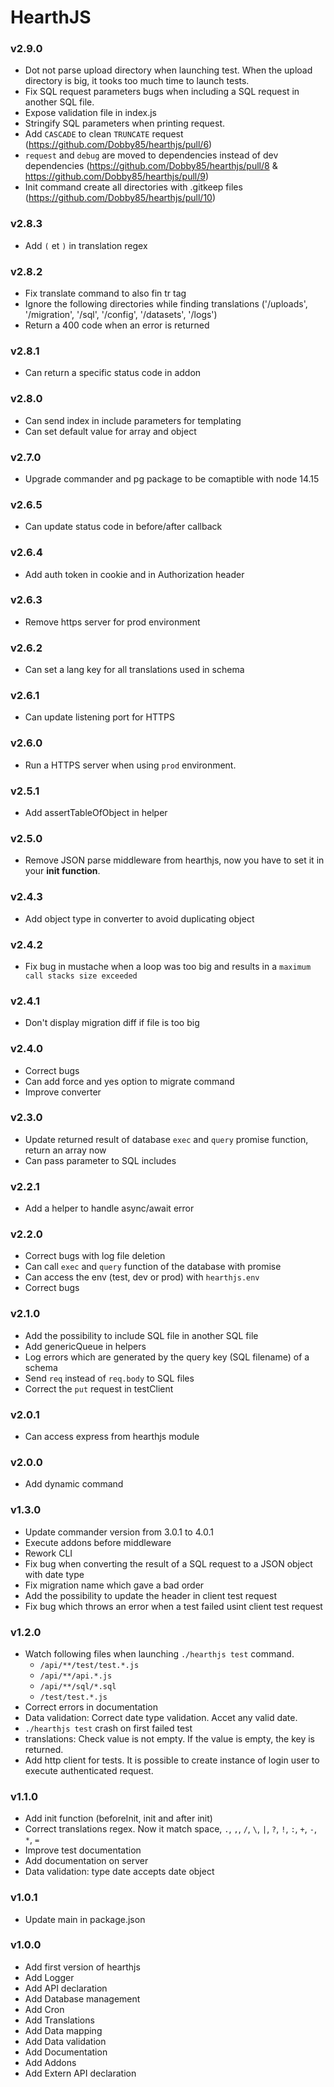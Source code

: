 # HearthJS

### v2.9.0
- Dot not parse upload directory when launching test. When the upload directory is big, it tooks too much time to launch tests.
- Fix SQL request parameters bugs when including a SQL request in another SQL file.
- Expose validation file in index.js
- Stringify SQL parameters when printing request.
- Add `CASCADE` to clean `TRUNCATE` request (https://github.com/Dobby85/hearthjs/pull/6)
- `request` and `debug` are moved to dependencies instead of dev dependencies (https://github.com/Dobby85/hearthjs/pull/8 & https://github.com/Dobby85/hearthjs/pull/9)
- Init command create all directories with .gitkeep files (https://github.com/Dobby85/hearthjs/pull/10)
### v2.8.3
- Add `(` et `)` in translation regex
### v2.8.2
- Fix translate command to also fin tr tag
- Ignore the following directories while finding translations ('/uploads', '/migration', '/sql', '/config', '/datasets', '/logs')
- Return a 400 code when an error is returned
### v2.8.1
- Can return a specific status code in addon
### v2.8.0
- Can send index in include parameters for templating
- Can set default value for array and object

### v2.7.0
- Upgrade commander and pg package to be comaptible with node 14.15

### v2.6.5
- Can update status code in before/after callback

### v2.6.4
- Add auth token in cookie and in Authorization header

### v2.6.3
- Remove https server for prod environment

### v2.6.2
- Can set a lang key for all translations used in schema

### v2.6.1
- Can update listening port for HTTPS

### v2.6.0
- Run a HTTPS server when using `prod` environment.

### v2.5.1
- Add assertTableOfObject in helper

### v2.5.0
- Remove JSON parse middleware from hearthjs, now you have to set it in your **init function**.

### v2.4.3
- Add object type in converter to avoid duplicating object

### v2.4.2
- Fix bug in mustache when a loop was too big and results in a `maximum call stacks size exceeded`

### v2.4.1
- Don't display migration diff if file is too big

### v2.4.0
- Correct bugs
- Can add force and yes option to migrate command
- Improve converter

### v2.3.0
- Update returned result of database `exec` and `query` promise function, return an array now
- Can pass parameter to SQL includes

### v2.2.1
- Add a helper to handle async/await error

### v2.2.0
- Correct bugs with log file deletion
- Can call `exec` and `query` function of the database with promise
- Can access the env (test, dev or prod) with `hearthjs.env`
- Correct bugs

### v2.1.0
- Add the possibility to include SQL file in another SQL file
- Add genericQueue in helpers
- Log errors which are generated by the query key (SQL filename) of a schema
- Send `req` instead of `req.body` to SQL files
- Correct the `put` request in testClient

### v2.0.1
- Can access express from hearthjs module

### v2.0.0
- Add dynamic command

### v1.3.0
- Update commander version from 3.0.1 to 4.0.1
- Execute addons before middleware
- Rework CLI
- Fix bug when converting the result of a SQL request to a JSON object with date type
- Fix migration name which gave a bad order
- Add the possibility to update the header in client test request
- Fix bug which throws an error when a test failed usint client test request

### v1.2.0
- Watch following files when launching `./hearthjs test` command.
  - `/api/**/test/test.*.js`
  - `/api/**/api.*.js`
  - `/api/**/sql/*.sql`
  - `/test/test.*.js`
- Correct errors in documentation
- Data validation: Correct date type validation. Accet any valid date.
- `./hearthjs test` crash on first failed test
- translations: Check value is not empty. If the value is empty, the key is returned.
- Add http client for tests. It is possible to create instance of login user to execute authenticated request.

### v1.1.0
- Add init function (beforeInit, init and after init)
- Correct translations regex. Now it match space, `.`, `,`, `/`, `\`, `|`, `?`, `!`, `:`, `+`, `-`, `*`, `=`
- Improve test documentation
- Add documentation on server
- Data validation: type date accepts date object

### v1.0.1
- Update main in package.json

### v1.0.0
- Add first version of hearthjs
- Add Logger
- Add API declaration
- Add Database management
- Add Cron
- Add Translations
- Add Data mapping
- Add Data validation
- Add Documentation
- Add Addons
- Add Extern API declaration
